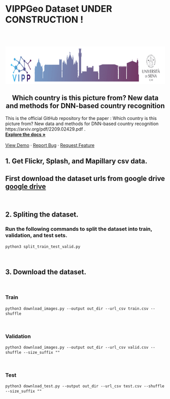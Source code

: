 # VIPPGeo Dataset UNDER CONSTRUCTION !
&nbsp;



<!-- PROJECT LOGO -->
<br />
<div align="center">
  <a href="http://clem.dii.unisi.it/~vipp/index.html">
    <img src="images/vipplogo2020-1466x236.png" alt="Logo" width="733" height="118">
  </a>

  <h2 align="center"> Which country is this picture from? New data and methods for DNN-based
country recognition </h2>

  <p align="left">
    This is the official GitHub repository for the paper : 
    Which country is this picture from? New data and methods for DNN-based country recognition https://arxiv.org/pdf/2209.02429.pdf .
    <br />
    <a href="https://github.com/othneildrew/Best-README-Template"><strong>Explore the docs »</strong></a>
    <br />
    <br />
    <a href="https://github.com/othneildrew/Best-README-Template">View Demo</a>
    ·
    <a href="https://github.com/othneildrew/Best-README-Template/issues">Report Bug</a>
    ·
    <a href="https://github.com/othneildrew/Best-README-Template/issues">Request Feature</a>
  </p>
</div>


## 1. Get Flickr, Splash, and Mapillary csv data. 

## First download the dataset urls from google drive  [google drive](https://drive.google.com/drive/folders/1CXVdpfFpolQah4PsfGXrhgoWtOtFEC__?usp=sharing)

&nbsp;

## 2. Spliting the dataset.

### Run the following commands to split the dataset into train, validation, and test sets.
    python3 split_train_test_valid.py

&nbsp;
## 3. Download the dataset.
&nbsp;
### Train 
    python3 download_images.py --output out_dir --url_csv train.csv --shuffle
&nbsp;
### Validation
    python3 download_images.py --output out_dir --url_csv valid.csv --shuffle --size_suffix "" 
&nbsp;
### Test 
    python3 download_test.py --output out_dir --url_csv test.csv --shuffle --size_suffix ""
